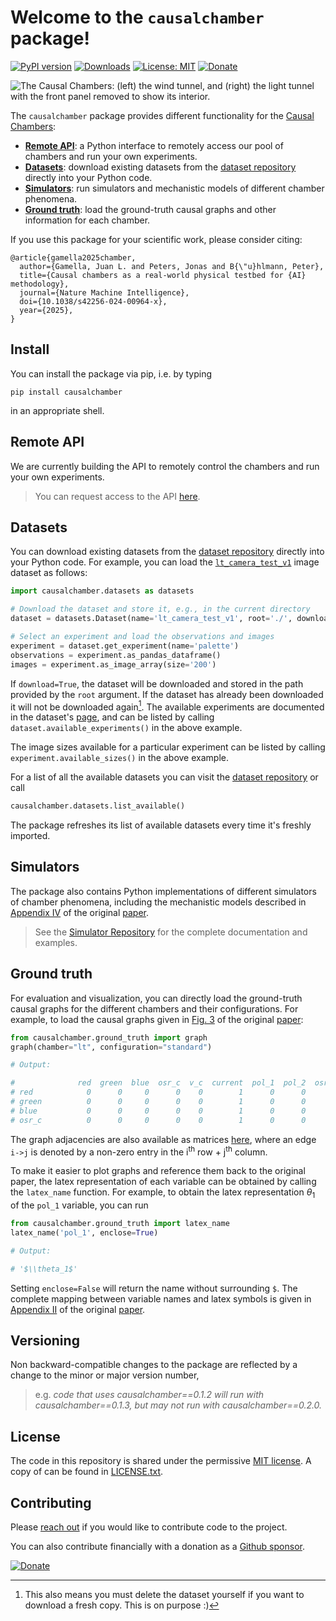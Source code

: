 # Welcome to the `causalchamber` package!

[![PyPI version](https://badge.fury.io/py/causalchamber.svg)](https://badge.fury.io/py/causalchamber)
[![Downloads](https://static.pepy.tech/badge/causalchamber)](https://pepy.tech/project/causalchamber)
[![License: MIT](https://img.shields.io/badge/License-MIT-yellow.svg)](https://opensource.org/licenses/MIT)
[![Donate](https://img.shields.io/static/v1.svg?logo=Github%20Sponsors&label=donate&message=Github%20Sponsors&color=e874ff)](https://github.com/sponsors/juangamella)

![The Causal Chambers: (left) the wind tunnel, and (right) the light tunnel with the front panel removed to show its interior.](https://causalchamber.s3.eu-central-1.amazonaws.com/downloadables/the_chambers.jpg)

The `causalchamber` package provides different functionality for the [Causal Chambers](https://causalchamber.ai):

- **[Remote API](#remote-api)**: a Python interface to remotely access our pool of chambers and run your own experiments.
- **[Datasets](#datasets)**: download existing datasets from the [dataset repository](https://github.com/juangamella/causal-chamber) directly into your Python code.
- **[Simulators](#simulators)**: run simulators and mechanistic models of different chamber phenomena.
- **[Ground truth](#ground-truth)**: load the ground-truth causal graphs and other information for each chamber.

If you use this package for your scientific work, please consider citing:

```
﻿@article{gamella2025chamber,
  author={Gamella, Juan L. and Peters, Jonas and B{\"u}hlmann, Peter},
  title={Causal chambers as a real-world physical testbed for {AI} methodology},
  journal={Nature Machine Intelligence},
  doi={10.1038/s42256-024-00964-x},
  year={2025},
}
```

## Install

You can install the package via pip, i.e. by typing

```
pip install causalchamber
```

in an appropriate shell.

## Remote API

We are currently building the API to remotely control the chambers and run your own experiments.

> You can request access to the API [here](https://tally.so/r/wbNe0e).

## Datasets

You can download existing datasets from the [dataset repository](https://github.com/juangamella/causal-chamber) directly into your Python code. For example, you can load the [`lt_camera_test_v1`](https://github.com/juangamella/causal-chamber/tree/main/datasets/lt_camera_test_v1) image dataset as follows:

```python
import causalchamber.datasets as datasets

# Download the dataset and store it, e.g., in the current directory
dataset = datasets.Dataset(name='lt_camera_test_v1', root='./', download=True)

# Select an experiment and load the observations and images
experiment = dataset.get_experiment(name='palette')
observations = experiment.as_pandas_dataframe()
images = experiment.as_image_array(size='200')
```

If `download=True`, the dataset will be downloaded and stored in the path provided by the `root` argument. If the dataset has already been downloaded it will not be downloaded again[^1]. The available experiments are documented in the dataset's [page](https://github.com/juangamella/causal-chamber/tree/main/datasets/lt_camera_test_v1), and can be listed by calling `dataset.available_experiments()` in the above example.

The image sizes available for a particular experiment can be listed by calling `experiment.available_sizes()` in the above example.

For a list of all the available datasets you can visit the [dataset repository](https://github.com/juangamella/causal-chamber) or call
```python
causalchamber.datasets.list_available()
```
The package refreshes its list of available datasets every time it's freshly imported.

[^1]: This also means you must delete the dataset yourself if you want to download a fresh copy. This is on purpose :)

## Simulators

The package also contains Python implementations of different simulators of chamber phenomena, including the mechanistic models described in [Appendix IV](https://arxiv.org/pdf/2404.11341#page=28&zoom=100,57,65) of the original [paper](https://www.nature.com/articles/s42256-024-00964-x).

> See the [Simulator Repository](causalchamber/simulators/) for the complete documentation and examples.

## Ground truth

For evaluation and visualization, you can directly load the ground-truth causal graphs for the different chambers and their configurations. For example, to load the causal graphs given in [Fig. 3](https://www.nature.com/articles/s42256-024-00964-x/figures/3) of the original [paper](https://www.nature.com/articles/s42256-024-00964-x):

```python
from causalchamber.ground_truth import graph
graph(chamber="lt", configuration="standard")

# Output:

#              red  green  blue  osr_c  v_c  current  pol_1  pol_2  osr_angle_1  \
# red            0      0     0      0    0        1      0      0            0   
# green          0      0     0      0    0        1      0      0            0   
# blue           0      0     0      0    0        1      0      0            0   
# osr_c          0      0     0      0    0        1      0      0            0   
```

The graph adjacencies are also available as matrices [here](causalchamber/ground_truth/adjacencies/), where an edge `i->j` is denoted by a non-zero entry in the i<sup>th</sup> row + j<sup>th</sup> column.

To make it easier to plot graphs and reference them back to the original paper, the latex representation of each variable can be obtained by calling the `latex_name` function. For example, to obtain the latex representation $\theta_1$ of the `pol_1` variable, you can run

```python
from causalchamber.ground_truth import latex_name
latex_name('pol_1', enclose=True)

# Output:

# '$\\theta_1$'
```

Setting `enclose=False` will return the name without surrounding `$`. The complete mapping between variable names and latex symbols is given in [Appendix II](https://arxiv.org/pdf/2404.11341#page=17&zoom=100,57,65) of the original [paper](https://www.nature.com/articles/s42256-024-00964-x).

## Versioning

Non backward-compatible changes to the package are reflected by a change to the minor or major version number,

> e.g. *code that uses causalchamber==0.1.2 will run with causalchamber==0.1.3, but may not run with causalchamber==0.2.0.*

## License

The code in this repository is shared under the permissive [MIT license](https://opensource.org/license/mit/). A copy of can be found in [LICENSE.txt](LICENSE.txt).

## Contributing

Please [reach out](mailto:juan@causalchamber.ai) if you would like to contribute code to the project.

You can also contribute financially with a donation as a [Github sponsor](https://github.com/sponsors/juangamella).

[![Donate](https://img.shields.io/static/v1.svg?logo=Github%20Sponsors&label=donate&message=Github%20Sponsors&color=e874ff)](https://github.com/sponsors/juangamella)
